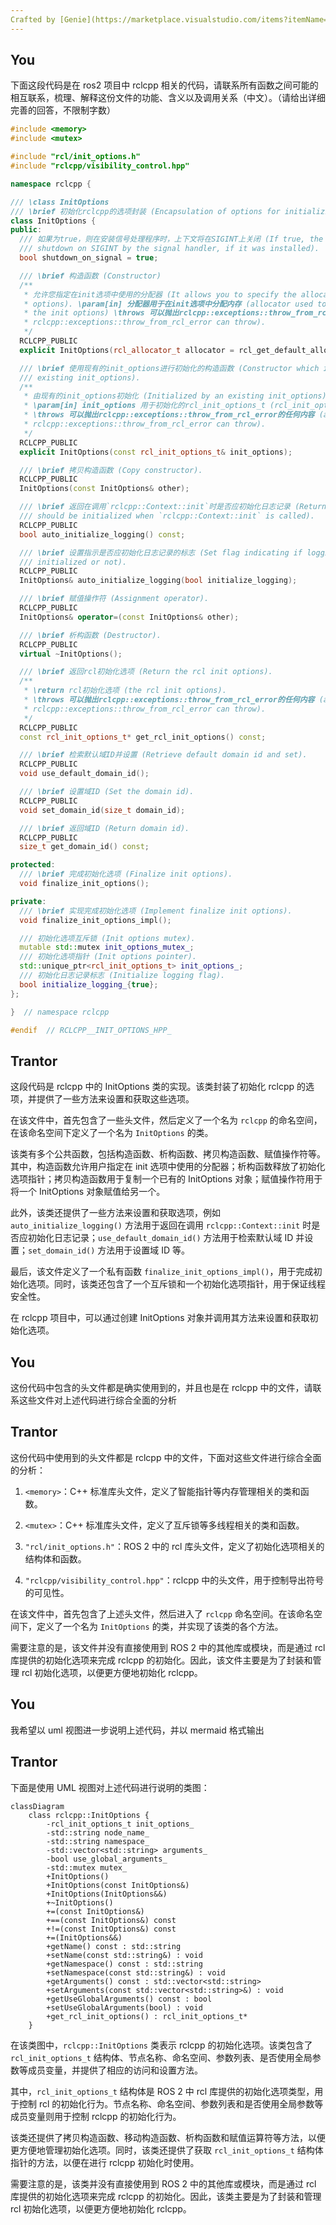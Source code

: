 ```yaml
---
Crafted by [Genie](https://marketplace.visualstudio.com/items?itemName=genieai.chatgpt-vscode)
---
```


## You

下面这段代码是在 ros2 项目中 rclcpp 相关的代码，请联系所有函数之间可能的相互联系，梳理、解释这份文件的功能、含义以及调用关系（中文）。（请给出详细完善的回答，不限制字数）

```cpp
#include <memory>
#include <mutex>

#include "rcl/init_options.h"
#include "rclcpp/visibility_control.hpp"

namespace rclcpp {

/// \class InitOptions
/// \brief 初始化rclcpp的选项封装 (Encapsulation of options for initializing rclcpp).
class InitOptions {
public:
  /// 如果为true，则在安装信号处理程序时，上下文将在SIGINT上关闭 (If true, the context will be
  /// shutdown on SIGINT by the signal handler, if it was installed).
  bool shutdown_on_signal = true;

  /// \brief 构造函数 (Constructor)
  /**
   * 允许您指定在init选项中使用的分配器 (It allows you to specify the allocator used within the init
   * options). \param[in] 分配器用于在init选项中分配内存 (allocator used to allocate memory within
   * the init options) \throws 可以抛出rclcpp::exceptions::throw_from_rcl_error的任何内容 (anything
   * rclcpp::exceptions::throw_from_rcl_error can throw).
   */
  RCLCPP_PUBLIC
  explicit InitOptions(rcl_allocator_t allocator = rcl_get_default_allocator());

  /// \brief 使用现有的init_options进行初始化的构造函数 (Constructor which is initialized by an
  /// existing init_options).
  /**
   * 由现有的init_options初始化 (Initialized by an existing init_options).
   * \param[in] init_options 用于初始化的rcl_init_options_t (rcl_init_options_t to initialize)
   * \throws 可以抛出rclcpp::exceptions::throw_from_rcl_error的任何内容 (anything
   * rclcpp::exceptions::throw_from_rcl_error can throw).
   */
  RCLCPP_PUBLIC
  explicit InitOptions(const rcl_init_options_t& init_options);

  /// \brief 拷贝构造函数 (Copy constructor).
  RCLCPP_PUBLIC
  InitOptions(const InitOptions& other);

  /// \brief 返回在调用`rclcpp::Context::init`时是否应初始化日志记录 (Return `true` if logging
  /// should be initialized when `rclcpp::Context::init` is called).
  RCLCPP_PUBLIC
  bool auto_initialize_logging() const;

  /// \brief 设置指示是否应初始化日志记录的标志 (Set flag indicating if logging should be
  /// initialized or not).
  RCLCPP_PUBLIC
  InitOptions& auto_initialize_logging(bool initialize_logging);

  /// \brief 赋值操作符 (Assignment operator).
  RCLCPP_PUBLIC
  InitOptions& operator=(const InitOptions& other);

  /// \brief 析构函数 (Destructor).
  RCLCPP_PUBLIC
  virtual ~InitOptions();

  /// \brief 返回rcl初始化选项 (Return the rcl init options).
  /**
   * \return rcl初始化选项 (the rcl init options).
   * \throws 可以抛出rclcpp::exceptions::throw_from_rcl_error的任何内容 (anything
   * rclcpp::exceptions::throw_from_rcl_error can throw).
   */
  RCLCPP_PUBLIC
  const rcl_init_options_t* get_rcl_init_options() const;

  /// \brief 检索默认域ID并设置 (Retrieve default domain id and set).
  RCLCPP_PUBLIC
  void use_default_domain_id();

  /// \brief 设置域ID (Set the domain id).
  RCLCPP_PUBLIC
  void set_domain_id(size_t domain_id);

  /// \brief 返回域ID (Return domain id).
  RCLCPP_PUBLIC
  size_t get_domain_id() const;

protected:
  /// \brief 完成初始化选项 (Finalize init options).
  void finalize_init_options();

private:
  /// \brief 实现完成初始化选项 (Implement finalize init options).
  void finalize_init_options_impl();

  /// 初始化选项互斥锁 (Init options mutex).
  mutable std::mutex init_options_mutex_;
  /// 初始化选项指针 (Init options pointer).
  std::unique_ptr<rcl_init_options_t> init_options_;
  /// 初始化日志记录标志 (Initialize logging flag).
  bool initialize_logging_{true};
};

}  // namespace rclcpp

#endif  // RCLCPP__INIT_OPTIONS_HPP_

```

## Trantor

这段代码是 rclcpp 中的 InitOptions 类的实现。该类封装了初始化 rclcpp 的选项，并提供了一些方法来设置和获取这些选项。

在该文件中，首先包含了一些头文件，然后定义了一个名为 `rclcpp` 的命名空间，在该命名空间下定义了一个名为 `InitOptions` 的类。

该类有多个公共函数，包括构造函数、析构函数、拷贝构造函数、赋值操作符等。其中，构造函数允许用户指定在 init 选项中使用的分配器；析构函数释放了初始化选项指针；拷贝构造函数用于复制一个已有的 InitOptions 对象；赋值操作符用于将一个 InitOptions 对象赋值给另一个。

此外，该类还提供了一些方法来设置和获取选项，例如 `auto_initialize_logging()` 方法用于返回在调用 `rclcpp::Context::init` 时是否应初始化日志记录；`use_default_domain_id()` 方法用于检索默认域 ID 并设置；`set_domain_id()` 方法用于设置域 ID 等。

最后，该文件定义了一个私有函数 `finalize_init_options_impl()`，用于完成初始化选项。同时，该类还包含了一个互斥锁和一个初始化选项指针，用于保证线程安全性。

在 rclcpp 项目中，可以通过创建 InitOptions 对象并调用其方法来设置和获取初始化选项。

## You

这份代码中包含的头文件都是确实使用到的，并且也是在 rclcpp 中的文件，请联系这些文件对上述代码进行综合全面的分析

## Trantor

这份代码中使用到的头文件都是 rclcpp 中的文件，下面对这些文件进行综合全面的分析：

1. `<memory>`：C++ 标准库头文件，定义了智能指针等内存管理相关的类和函数。

2. `<mutex>`：C++ 标准库头文件，定义了互斥锁等多线程相关的类和函数。

3. `"rcl/init_options.h"`：ROS 2 中的 rcl 库头文件，定义了初始化选项相关的结构体和函数。

4. `"rclcpp/visibility_control.hpp"`：rclcpp 中的头文件，用于控制导出符号的可见性。

在该文件中，首先包含了上述头文件，然后进入了 `rclcpp` 命名空间。在该命名空间下，定义了一个名为 `InitOptions` 的类，并实现了该类的各个方法。

需要注意的是，该文件并没有直接使用到 ROS 2 中的其他库或模块，而是通过 rcl 库提供的初始化选项来完成 rclcpp 的初始化。因此，该文件主要是为了封装和管理 rcl 初始化选项，以便更方便地初始化 rclcpp。

## You

我希望以 uml 视图进一步说明上述代码，并以 mermaid 格式输出

## Trantor

下面是使用 UML 视图对上述代码进行说明的类图：

```mermaid
classDiagram
    class rclcpp::InitOptions {
        -rcl_init_options_t init_options_
        -std::string node_name_
        -std::string namespace_
        -std::vector<std::string> arguments_
        -bool use_global_arguments_
        -std::mutex mutex_
        +InitOptions()
        +InitOptions(const InitOptions&)
        +InitOptions(InitOptions&&)
        +~InitOptions()
        +=(const InitOptions&)
        +==(const InitOptions&) const
        +!=(const InitOptions&) const
        +=(InitOptions&&)
        +getName() const : std::string
        +setName(const std::string&) : void
        +getNamespace() const : std::string
        +setNamespace(const std::string&) : void
        +getArguments() const : std::vector<std::string>
        +setArguments(const std::vector<std::string>&) : void
        +getUseGlobalArguments() const : bool
        +setUseGlobalArguments(bool) : void
        +get_rcl_init_options() : rcl_init_options_t*
    }
```

在该类图中，`rclcpp::InitOptions` 类表示 rclcpp 的初始化选项。该类包含了 `rcl_init_options_t` 结构体、节点名称、命名空间、参数列表、是否使用全局参数等成员变量，并提供了相应的访问和设置方法。

其中，`rcl_init_options_t` 结构体是 ROS 2 中 rcl 库提供的初始化选项类型，用于控制 rcl 的初始化行为。节点名称、命名空间、参数列表和是否使用全局参数等成员变量则用于控制 rclcpp 的初始化行为。

该类还提供了拷贝构造函数、移动构造函数、析构函数和赋值运算符等方法，以便更方便地管理初始化选项。同时，该类还提供了获取 `rcl_init_options_t` 结构体指针的方法，以便在进行 rclcpp 初始化时使用。

需要注意的是，该类并没有直接使用到 ROS 2 中的其他库或模块，而是通过 rcl 库提供的初始化选项来完成 rclcpp 的初始化。因此，该类主要是为了封装和管理 rcl 初始化选项，以便更方便地初始化 rclcpp。
